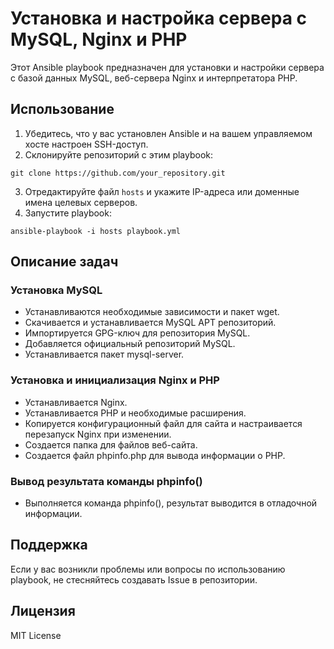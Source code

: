 <h1>Установка и настройка сервера с MySQL, Nginx и PHP</h1>

<p>Этот Ansible playbook предназначен для установки и настройки сервера с базой данных MySQL, веб-сервера Nginx и интерпретатора PHP.</p>

<h2>Использование</h2>

<ol>
  <li>Убедитесь, что у вас установлен Ansible и на вашем управляемом хосте настроен SSH-доступ.</li>
  <li>Склонируйте репозиторий с этим playbook:</li>
</ol>

<pre><code>git clone https://github.com/your_repository.git
</code></pre>

<ol start="3">
  <li>Отредактируйте файл <code>hosts</code> и укажите IP-адреса или доменные имена целевых серверов.</li>
  <li>Запустите playbook:</li>
</ol>

<pre><code>ansible-playbook -i hosts playbook.yml
</code></pre>

<h2>Описание задач</h2>

<h3>Установка MySQL</h3>

<ul>
  <li>Устанавливаются необходимые зависимости и пакет wget.</li>
  <li>Скачивается и устанавливается MySQL APT репозиторий.</li>
  <li>Импортируется GPG-ключ для репозитория MySQL.</li>
  <li>Добавляется официальный репозиторий MySQL.</li>
  <li>Устанавливается пакет mysql-server.</li>
</ul>

<h3>Установка и инициализация Nginx и PHP</h3>

<ul>
  <li>Устанавливается Nginx.</li>
  <li>Устанавливается PHP и необходимые расширения.</li>
  <li>Копируется конфигурационный файл для сайта и настраивается перезапуск Nginx при изменении.</li>
  <li>Создается папка для файлов веб-сайта.</li>
  <li>Создается файл phpinfo.php для вывода информации о PHP.</li>
</ul>

<h3>Вывод результата команды phpinfo()</h3>

<ul>
  <li>Выполняется команда phpinfo(), результат выводится в отладочной информации.</li>
</ul>

<h2>Поддержка</h2>

<p>Если у вас возникли проблемы или вопросы по использованию playbook, не стесняйтесь создавать Issue в репозитории.</p>

<h2>Лицензия</h2>

<p>MIT License</p>
